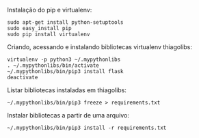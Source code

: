 Instalação do pip e virtualenv:

    sudo apt-get install python-setuptools
    sudo easy_install pip
    sudo pip install virtualenv

Criando, acessando e instalando bibliotecas virtualenv thiagolibs:

    virtualenv -p python3 ~/.mypythonlibs
    . ~/.mypythonlibs/bin/activate
    ~/.mypythonlibs/bin/pip3 install flask
    deactivate

Listar bibliotecas instaladas em thiagolibs:

    ~/.mypythonlibs/bin/pip3 freeze > requirements.txt

Instalar bibliotecas a partir de uma arquivo:

    ~/.mypythonlibs/bin/pip3 install -r requirements.txt
